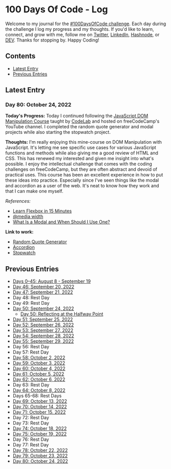 # 100 Days Of Code - Log
Welcome to my journal for the [#100DaysOfCode challenge](https://www.100daysofcode.com/). Each day during the challenge I log my progress and my thoughts. If you'd like to learn, connect, and grow with me, follow me on [Twitter](https://twitter.com/wordsbyfifi/), [LinkedIn](https://linkedin.com/in/anthonynanfito), [Hashnode](https://ananfito.hashnode.dev/), or [DEV](https://dev.to/ananfito). Thanks for stopping by. Happy Coding!

## Contents

- [Latest Entry](#latest-entry)
- [Previous Entries](#previous-entries)

## Latest Entry

### Day 80: October 24, 2022

**Today's Progress:** Today I continued following the [JavaScript DOM Manipulation Course](https://youtu.be/5fb2aPlgoys) taught by [CodeLab](https://www.youtube.com/c/CodeLab98) and hosted on freeCodeCamp's YouTube channel. I completed the random quote generator and modal projects while also starting the stopwatch project.

**Thoughts:** I'm really enjoying this mine-course on DOM Manipulation with JavaScript. It's letting me see specific use cases for various JavaScript functions and methods while also giving me a good review of HTML and CSS. This has renewed my interested and given me insight into what's possible. I enjoy the intellectual challenge that comes with the coding challenges on freeCodeCamp, but they are often abstract and devoid of practical uses. This course has been an excellent experience in how to put these ideas into practice. Especially since I've seen things like the modal and accordion as a user of the web. It's neat to know how they work and that I can make one myself.  

*References:*

- [Learn Flexbox in 15 Minutes](https://youtu.be/fYq5PXgSsbE)
- [@media width](https://developer.mozilla.org/en-US/docs/Web/CSS/@media/width)
- [What Is a Modal and When Should I Use One?](https://blog.hubspot.com/website/modal-web-design)

**Link to work:**

- [Random Quote Generator](https://github.com/ananfito/random-quote-generator)
- [Accordion](https://github.com/ananfito/accordion-demo)
- [Stopwatch](https://github.com/ananfito/stopwatch)

## Previous Entries

- [Days 0–45: August 8 - September 19](./days0-45.md)
- [Day 46: September 20, 2022](./day46.md)
- [Day 47: September 21, 2022](./day47.md)
- Day 48: Rest Day
- Day 49: Rest Day
- [Day 50: September 24, 2022](./day50.md)
  - [Day 50: Reflecting at the Halfway Point](./day50-reflection.md)
- [Day 51: September 25, 2022](./day51.md)
- [Day 52: September 26, 2022](./day52.md)
- [Day 53: September 27, 2022](./day53.md)
- [Day 54: September 28, 2022](./day54.md)
- [Day 55: September 29, 2022](./day55.md)
- Day 56: Rest Day
- Day 57: Rest Day
- [Day 58: October 2, 2022](./day58.md)
- [Day 59: October 3, 2022](./day59.md)
- [Day 60: October 4, 2022](./day60.md)
- [Day 61: October 5, 2022](./day61.md)
- [Day 62: October 6, 2022](./day62.md)
- Day 63: Rest Day
- [Day 64: October 8, 2022](./day64.md)
- Days 65-68: Rest Days
- [Day 69: October 13, 2022](./day69.md)
- [Day 70: October 14, 2022](./day70.md)
- [Day 71: October 15, 2022](./day71.md)
- Day 72: Rest Day
- Day 73: Rest Day
- [Day 74: October 18, 2022](./day74.md)
- [Day 75: October 19, 2022](./day75.md)
- Day 76: Rest Day
- Day 77: Rest Day
- [Day 78: October 22, 2022](./day78.md)
- [Day 79: October 23, 2022](./day79.md)
- [Day 80: October 24, 2022](./day80.md)
